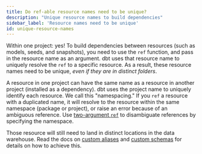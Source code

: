 ```yaml
---
title: Do ref-able resource names need to be unique?
description: "Unique resource names to build dependencies"
sidebar_label: 'Resource names need to be unique'
id: unique-resource-names
---
```


Within one project: yes! To build dependencies between resources (such as models, seeds, and snapshots), you need to use the `ref` function, and pass in the resource name as an argument. dbt uses that resource name to uniquely resolve the `ref` to a specific resource. As a result, these resource names need to be unique, _even if they are in distinct folders_.

A resource in one project can have the same name as a resource in another project (installed as a dependency). dbt uses the project name to uniquely identify each resource. We call this "namespacing." If you `ref` a resource with a duplicated name, it will resolve to the resource within the same namespace (package or project), or raise an error because of an ambiguous reference. Use [two-argument `ref`](/reference/dbt-jinja-functions/ref#ref-project-specific-models) to disambiguate references by specifying the namespace.

Those resource will still need to land in distinct locations in the data warehouse. Read the docs on [custom aliases](/docs/build/custom-aliases) and [custom schemas](/docs/build/custom-schemas) for details on how to achieve this.
